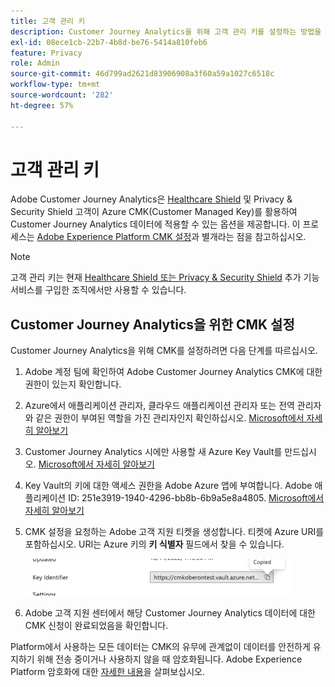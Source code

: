 ```yaml
---
title: 고객 관리 키
description: Customer Journey Analytics을 위해 고객 관리 키를 설정하는 방법을 알아봅니다.
exl-id: 08ece1cb-22b7-4b8d-be76-5414a810feb6
feature: Privacy
role: Admin
source-git-commit: 46d799ad2621d83906908a3f60a59a1027c6518c
workflow-type: tm+mt
source-wordcount: '282'
ht-degree: 57%

---
```


# 고객 관리 키

Adobe Customer Journey Analytics은 [Healthcare Shield](https://www.adobe.com/kr/trust/compliance/hipaa-ready.html) 및 Privacy &amp; Security Shield 고객이 Azure CMK(Customer Managed Key)를 활용하여 Customer Journey Analytics 데이터에 적용할 수 있는 옵션을 제공합니다.  이 프로세스는 [Adobe Experience Platform CMK 설정](https://experienceleague.adobe.com/docs/experience-platform/landing/governance-privacy-security/customer-managed-keys.html?lang=ko-KR)과 별개라는 점을 참고하십시오.

>[!NOTE]
>
>고객 관리 키는 현재 [Healthcare Shield 또는 Privacy &amp; Security Shield](https://experienceleague.adobe.com/docs/customer-data-management-voices-events/events/governance/healthcare-shield.html) 추가 기능 서비스를 구입한 조직에서만 사용할 수 있습니다.

## Customer Journey Analytics을 위한 CMK 설정

Customer Journey Analytics을 위해 CMK를 설정하려면 다음 단계를 따르십시오.

1. Adobe 계정 팀에 확인하여 Adobe Customer Journey Analytics CMK에 대한 권한이 있는지 확인합니다.
1. Azure에서 애플리케이션 관리자, 클라우드 애플리케이션 관리자 또는 전역 관리자와 같은 권한이 부여된 역할을 가진 관리자인지 확인하십시오. [Microsoft에서 자세히 알아보기](https://learn.microsoft.com/ko-kr/azure/active-directory/roles/permissions-reference)
1. Customer Journey Analytics 시에만 사용할 새 Azure Key Vault를 만드십시오. [Microsoft에서 자세히 알아보기](https://learn.microsoft.com/ko-kr/azure/key-vault/general/)
1. Key Vault의 키에 대한 액세스 권한을 Adobe Azure 앱에 부여합니다. Adobe 애플리케이션 ID: 251e3919-1940-4296-bb8b-6b9a5e8a4805. [Microsoft에서 자세히 알아보기](https://learn.microsoft.com/ko-kr/azure/storage/common/customer-managed-keys-configure-cross-tenant-existing-account?toc=%2Fazure%2Fstorage%2Fblobs%2Ftoc.json&amp;tabs=powershell-preview%2Cazure-portal#the-customer-grants-the-service-providers-app-access-to-the-key-in-the-key-vault)
1. CMK 설정을 요청하는 Adobe 고객 지원 티켓을 생성합니다. 티켓에 Azure URI를 포함하십시오. URI는 Azure 키의 **키 식별자** 필드에서 찾을 수 있습니다.

   ![https://cmkoberontest.vault.azure.net에 대한 URI를 표시하는 키 식별자 필드](assets/key-identifier.png)

1. Adobe 고객 지원 센터에서 해당 Customer Journey Analytics 데이터에 대한 CMK 신청이 완료되었음을 확인합니다.

Platform에서 사용하는 모든 데이터는 CMK의 유무에 관계없이 데이터를 안전하게 유지하기 위해 전송 중이거나 사용하지 않을 때 암호화됩니다. Adobe Experience Platform 암호화에 대한 [자세한 내용](https://experienceleague.adobe.com/docs/experience-platform/landing/governance-privacy-security/encryption.html?lang=ko)을 살펴보십시오.
